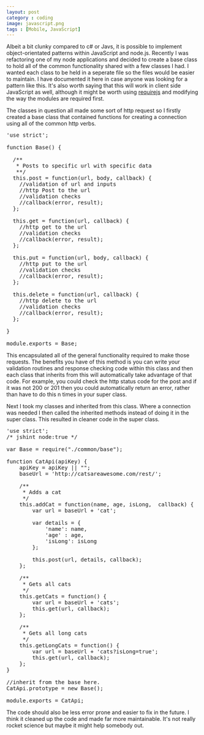 ```yaml
---
layout: post
category : coding
image: javascript.png
tags : [Mobile, JavaScript]
---
```


Albeit a bit clunky compared to c# or Javs, it is possible to implement object-orientated patterns within JavaScript and node.js. Recently I was refactoring one of my node applications and decided to create a base class to hold all of the common functionality shared with a few classes I had. I wanted each class to be held in a seperate file so the files would be easier to maintain. I have documented it here in case anyone was looking for a pattern like this. It's also worth saying that this will work in client side JavaScript as well, although it might be worth using [requirejs](http://requirejs.org/) and modifying the way the modules are required first.

The classes in question all made some sort of http request so I firstly created a base class that contained functions for creating a connection using all of the common http verbs.

<pre class="prettyprint linenums">
'use strict';

function Base() {

  /**
   * Posts to specific url with specific data
   **/
  this.post = function(url, body, callback) {
  	//validation of url and inputs
    //http Post to the url
    //validation checks
    //callback(error, result);
  };

  this.get = function(url, callback) {
    //http get to the url
    //validation checks
    //callback(error, result);
  };

  this.put = function(url, body, callback) {
    //http put to the url
    //validation checks
    //callback(error, result);
  };

  this.delete = function(url, callback) {
    //http delete to the url
    //validation checks
    //callback(error, result);
  };

}

module.exports = Base;
</pre>

This encapsulated all of the general functionality required to make those requests. The benefits you have of this method is you can write your validation routines and response checking code within this class and then each class that inherits from this will automatically take advantage of that code. For example, you could check the http status code for the post and if it was not 200 or 201 then you could automatically return an error, rather than have to do this n times in your super class. 

Next I took my classes and inherited from this class. Where a connection was needed I then called the inherited methods instead of doing it in the super class. This resulted in cleaner code in the super class. 

<pre class="prettyprint linenums">
'use strict';
/* jshint node:true */

var Base = require("./common/base");

function CatApi(apiKey) {
	apiKey = apiKey || "";
	baseUrl = 'http://catsareawesome.com/rest/';

	/**
	 * Adds a cat
	 */
	this.addCat = function(name, age, isLong,  callback) {
		var url = baseUrl + 'cat';
		
		var details = {
			'name': name,
			'age' : age,
			'isLong': isLong
		};

		this.post(url, details, callback);
	};

	/**
	 * Gets all cats
	 */
	this.getCats = function() {
		var url = baseUrl + 'cats';
		this.get(url, callback);
	};

	/**
	 * Gets all long cats
	 */
	this.getLongCats = function() {
		var url = baseUrl + 'cats?isLong=true';
		this.get(url, callback);
	}; 
}

//inherit from the base here.
CatApi.prototype = new Base();

module.exports = CatApi;
</pre>

The code should also be less error prone and easier to fix in the future. I think it cleaned up the code and made far more maintainable. It's not really rocket science but maybe it might help somebody out. 

